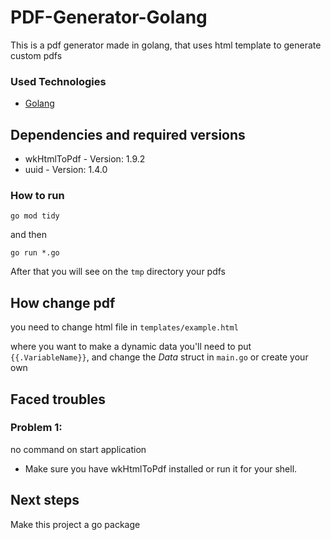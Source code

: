 # PDF-Generator-Golang

This is a pdf generator made in golang, that uses html template to generate custom pdfs

### Used Technologies

* [Golang](https://github.com/golang/go)
## Dependencies and required versions

* wkHtmlToPdf - Version: 1.9.2
* uuid - Version: 1.4.0

### How to run

```shell
go mod tidy
```
and then

```shell
go run *.go
```

After that you will see on the ```tmp``` directory your pdfs

## How change pdf

you need to change html file in ```templates/example.html```

where you want to make a dynamic data you'll need to put ```{{.VariableName}}```, and change the *Data* struct in ```main.go``` or create your own

## Faced troubles

### Problem 1:
no command on start application
* Make sure you have wkHtmlToPdf installed or run it for your shell.


## Next steps

Make this project a go package

